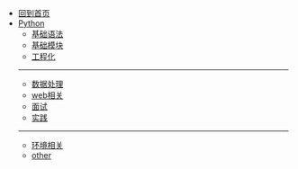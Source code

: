 - [回到首页](/)
- [Python](Python/)
  - [基础语法](Python/教程/)
  - [基础模块](Python/基础模块/)
  - [工程化](Python/工程化/)
  - ---
  - [数据处理](Python/数据处理/)
  - [web相关](Python/web/)
  - [面试](Python/面试/)
  - [实践](Python/项目/)
  - ---
  - [环境相关](Python/env)
  - [other](Python/tricks)